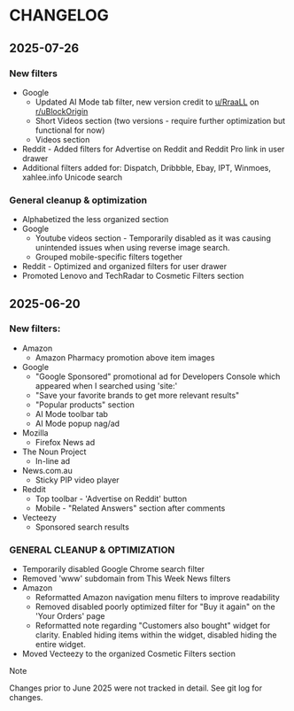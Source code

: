 # CHANGELOG

## 2025-07-26

### New filters

- Google
  - Updated AI Mode tab filter, new version credit to [u/RraaLL](https://www.reddit.com/r/uBlockOrigin/comments/1l4vpmj/comment/mwcvxlt) on [r/uBlockOrigin](https://www.reddit.com/r/uBlockOrigin)
  - Short Videos section (two versions - require further optimization but functional for now)
  - Videos section
- Reddit - Added filters for Advertise on Reddit and Reddit Pro link in user drawer
- Additional filters added for: Dispatch, Dribbble, Ebay, IPT, Winmoes, xahlee.info Unicode search

### General cleanup & optimization

- Alphabetized the less organized section
- Google
  - Youtube videos section - Temporarily disabled as it was causing unintended issues when using reverse image search.
  - Grouped mobile-specific filters together
- Reddit - Optimized and organized filters for user drawer
- Promoted Lenovo and TechRadar to Cosmetic Filters section

## 2025-06-20

### New filters:

- Amazon
  - Amazon Pharmacy promotion above item images
- Google
  - "Google Sponsored" promotional ad for Developers Console which appeared when I searched using 'site:'
  - "Save your favorite brands to get more relevant results"
  - "Popular products" section
  - AI Mode toolbar tab
  - AI Mode popup nag/ad
- Mozilla
  - Firefox News ad
- The Noun Project
  - In-line ad
- News.com.au
  - Sticky PIP video player
- Reddit
  - Top toolbar - 'Advertise on Reddit' button
  - Mobile - "Related Answers" section after comments
- Vecteezy
  - Sponsored search results

### GENERAL CLEANUP & OPTIMIZATION

- Temporarily disabled Google Chrome search filter
- Removed 'www' subdomain from This Week News filters
- Amazon
  - Reformatted Amazon navigation menu filters to improve readability
  - Removed disabled poorly optimized filter for "Buy it again" on the 'Your Orders' page
  - Reformatted note regarding "Customers also bought" widget for clarity. Enabled hiding items within the widget, disabled hiding the entire widget.
- Moved Vecteezy to the organized Cosmetic Filters section

> [!NOTE]
> Changes prior to June 2025 were not tracked in detail. See git log for changes.
